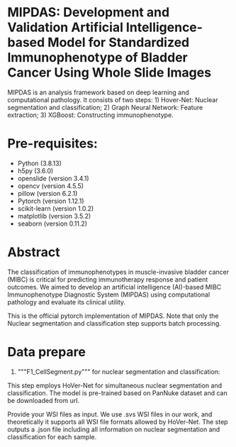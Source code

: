 # MIPDAS: Development and Validation Artificial Intelligence-based Model for Standardized Immunophenotype of Bladder Cancer Using Whole Slide Images
MIPDAS is an analysis framework based on deep learning and computational pathology. It consists of two steps: 1) Hover-Net: Nuclear segmentation and classification; 2) Graph Neural Network: Feature extraction; 3) XGBoost: Constructing immunophenotype.

# Pre-requisites:
* Python (3.8.13)
* h5py (3.6.0)
* openslide (version 3.4.1)
* opencv (version 4.5.5)
* pillow (version 6.2.1)
* Pytorch (version 1.12.1)
* scikit-learn (version 1.0.2)
* matplotlib (version 3.5.2)
* seaborn (version 0.11.2)

# Abstract
The classification of immunophenotypes in muscle-invasive bladder cancer (MIBC) is critical for predicting immunotherapy response and patient outcomes. We aimed to develop an artificial intelligence (AI)-based MIBC Immunophenotype Diagnostic System (MIPDAS) using computational pathology and evaluate its clinical utility.

This is the official pytorch implementation of MIPDAS. Note that only the Nuclear segmentation and classification step supports batch processing.

# Data prepare
1. """F1_CellSegment.py""" for nuclear segmentation and classification:

This step employs HoVer-Net for simultaneous nuclear segmentation and classification. The model is pre-trained based on PanNuke dataset and can be downloaded from url.

Provide your WSI files as input. We use .svs WSI files in our work, and theoretically it supports all WSI file formats allowed by HoVer-Net. The step outputs a .json file including all information on nuclear segmentation and classification for each sample.






